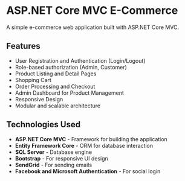 # ASP.NET Core MVC E-Commerce

A simple e-commerce web application built with ASP.NET Core MVC.

## Features

- User Registration and Authentication (Login/Logout)
- Role-based authorization (Admin, Customer)
- Product Listing and Detail Pages
- Shopping Cart
- Order Processing and Checkout
- Admin Dashboard for Product Management
- Responsive Design
- Modular and scalable architecture

## Technologies Used

- **ASP.NET Core MVC** - Framework for building the application
- **Entity Framework Core** - ORM for database interaction
- **SQL Server** - Database engine
- **Bootstrap** - For responsive UI design
- **SendGrid** - For sending emails
- **Facebook and Microsoft Authentication** - For social login
